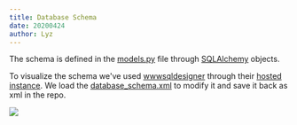 ```yaml
---
title: Database Schema
date: 20200424
author: Lyz
---
```


The schema is defined in the
[models.py](https://github.com/lyz-code/pydo/blob/master/pydo/models.py) file
through
[SQLAlchemy](https://lyz-code.github.io/blue-book/coding/python/sqlalchemy/)
objects.

To visualize the schema we've used
[wwwsqldesigner](https://github.com/ondras/wwwsqldesigner/wiki) through their
[hosted instance](https://ondras.zarovi.cz/sql/demo/). We load the
[database_schema.xml](https://github.com/lyz-code/pydo/tree/master/pydo/migrations/sql_schema.xml)
to modify it and save it back as xml in the repo.

![](../../images/database_schema.jpg)
